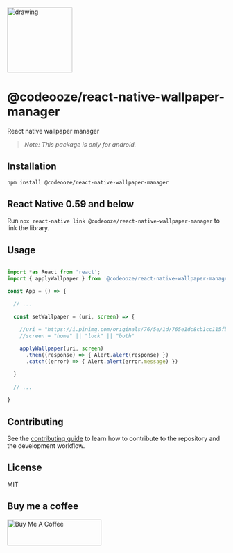 
<br/>
<br/>

<img src="https://raw.githubusercontent.com/codeooze/react-native-wallpaper-manager/main/package-icon.png" alt="drawing" width="150" height="150"/>

# @codeooze/react-native-wallpaper-manager
React native wallpaper manager

> *Note: This package is only for android.*

## Installation

```sh
npm install @codeooze/react-native-wallpaper-manager
```
## React Native 0.59 and below
Run `npx react-native link @codeooze/react-native-wallpaper-manager` to link the library.

## Usage

```js

import *as React from 'react';
import { applyWallpaper } from '@codeooze/react-native-wallpaper-manager';

const App = () => {

  // ...
  
  const setWallpaper = (uri, screen) => {
  
    //uri = "https://i.pinimg.com/originals/76/5e/1d/765e1dc8cb1cc115fb3b0b39a895fdeb.jpg"
    //screen = "home" || "lock" || "both"

    applyWallpaper(uri, screen)
      .then((response) => { Alert.alert(response) })
      .catch((error) => { Alert.alert(error.message) })

  }
  
  // ...
  
}

```

## Contributing

See the [contributing guide](CONTRIBUTING.md) to learn how to contribute to the repository and the development workflow.

## License

MIT

## Buy me a coffee
<a href="https://www.buymeacoffee.com/codeooze" target="_blank"><img src="https://cdn.buymeacoffee.com/buttons/v2/default-blue.png" alt="Buy Me A Coffee" style="height: 60px !important;width: 217px !important;" ></a>
